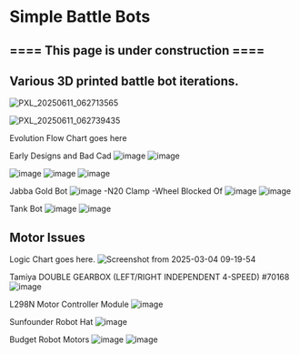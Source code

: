 # Simple Battle Bots
## ==== This page is under construction ==== ##
## Various 3D printed battle bot iterations. ##
![PXL_20250611_062713565](https://github.com/user-attachments/assets/447ab889-45ad-45ac-81df-28438b0619dd)

![PXL_20250611_062739435](https://github.com/user-attachments/assets/4284406f-c229-408a-b057-6d5591004dc7)


Evolution Flow Chart goes here

Early Designs and Bad Cad
![image](https://github.com/user-attachments/assets/aa66a7b5-1cbd-40c9-8d4f-650eb1632a38)
![image](https://github.com/user-attachments/assets/98179610-a505-4898-819b-72b1dca26d6b)



![image](https://github.com/user-attachments/assets/6f807e57-a062-4df4-b15f-ce320bd49b0e)
![image](https://github.com/user-attachments/assets/93d5a963-edac-41e8-bc51-53924ab3deeb)
![image](https://github.com/user-attachments/assets/ab10fe01-ff7f-4a5d-b264-a3d7fe53fb5c)

Jabba Gold Bot
![image](https://github.com/user-attachments/assets/8d2cd85e-7925-44f9-bb3a-23f2fd8cc4da)
-N20 Clamp
-Wheel Blocked Of
![image](https://github.com/user-attachments/assets/ab29885b-c704-4b59-8395-dc20827b89dc)
![image](https://github.com/user-attachments/assets/d52bb41f-14eb-44f9-9212-05edde364473)

Tank Bot
![image](https://github.com/user-attachments/assets/9b16ca98-a32e-4cac-b1d1-7340c412d4ef)
![image](https://github.com/user-attachments/assets/75c9bd84-31d4-494a-b46b-98a31c79e399)




## Motor Issues ##
Logic Chart goes here.
![Screenshot from 2025-03-04 09-19-54](https://github.com/user-attachments/assets/8438ab42-3f1d-4edc-ba41-da7b7336b5c8)

Tamiya DOUBLE GEARBOX (LEFT/RIGHT INDEPENDENT 4-SPEED) #70168
![image](https://github.com/user-attachments/assets/f18b093b-a962-4dd9-a93d-c9631d5ad1d2)


L298N Motor Controller Module
![image](https://github.com/user-attachments/assets/ac2ac19c-d227-4338-a0bf-070dadb7d090)

Sunfounder Robot Hat
![image](https://github.com/user-attachments/assets/9271db99-e232-49b6-867c-8cbc924bba93)

Budget Robot Motors
![image](https://github.com/user-attachments/assets/1501dd95-f7bd-471a-abe0-1fc8599b455c)
![image](https://github.com/user-attachments/assets/e88f908d-1c64-4a94-a01b-83d072f72bde)

